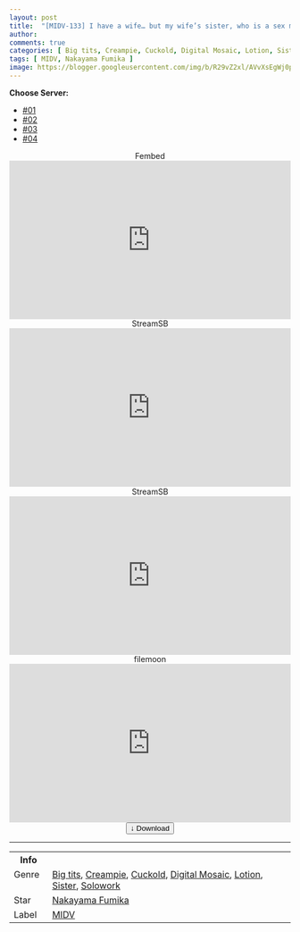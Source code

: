 ```yaml
---
layout: post
title:  "[MIDV-133] I have a wife… but my wife’s sister, who is a sex monster, forces me to creampie sex… Fumika Nakayama"
author:
comments: true
categories: [ Big tits, Creampie, Cuckold, Digital Mosaic, Lotion, Sister, Solowork ]
tags: [ MIDV, Nakayama Fumika ]
image: https://blogger.googleusercontent.com/img/b/R29vZ2xl/AVvXsEgWj0pykohFm4rL_DKiiHAeuVz7h-nY8JP6T05Zoict9nqVp5ghNbct4u8AWrzhzB6VfGYRChimW87VZ7qJLXFXXsMPZIf3uim7ZfPTwtDuF-4ymaKet-wU3COu0l8-kE6ubMmqZTzGg-nLQ5H-Rhr0ttVpPb7UYc3I71WsURhcKPcDav2Voq3t_3BJ/s1600/midv133pl.jpg
---
```


<div id="utb">
<b>Choose Server:</b>
<ul id="udltb">
<li><a href="#tab1">#01</a></li>
<li><a href="#tab2">#02</a></li>
<li><a href="#tab3">#03</a></li>
<li><a href="#tab4">#04</a></li>
</ul>
<div id="udlctn">
<div id="tab1">
<!--- #01 Start --->
<center>Fembed</center>
<div style="padding-bottom:56.25%; position:relative; display:block; width: 100%">
  <iframe width="100%" height="100%"
    src="https://watchjavnow.xyz/v/ygj4wse8-xz4pwn"
    frameborder="0" allowfullscreen="" style="position:absolute; top:0; left: 0">
  </iframe>
</div>
<!--- #01 End --->
</div>
<div id="tab2">
<!--- #02 Start --->
<center>StreamSB</center>
<div style="padding-bottom:56.25%; position:relative; display:block; width: 100%">
  <iframe width="100%" height="100%"
    src="https://sbfull.com/e/0q3rgchdprxj.html"
    frameborder="0" allowfullscreen="" style="position:absolute; top:0; left: 0">
  </iframe>
</div>
<!--- #02 End --->
</div>
<div id="tab3">
<!--- #03 Start --->
<center>StreamSB</center>
<div style="padding-bottom:56.25%; position:relative; display:block; width: 100%">
  <iframe width="100%" height="100%"
    src="https://javside.com/e/2dz3vnjxiaop.html"
    frameborder="0" allowfullscreen="" style="position:absolute; top:0; left: 0">
  </iframe>
</div>
<!--- #03 End --->
</div>
<div id="tab4">
<!--- #04 Start --->
<center>filemoon</center>
<div style="padding-bottom:56.25%; position:relative; display:block; width: 100%">
  <iframe width="100%" height="100%"
    src="https://filemoon.sx/e/7wi0nt6yc2mp"
    frameborder="0" allowfullscreen="" style="position:absolute; top:0; left: 0">
  </iframe>
</div>
<!--- #04 End --->
</div>
</div>
</div>

<center>
<a href="/d/midv-133">
<button class="btn btn-outline-dark py-2 px-5 d-block w-100 show-comments"><b>&darr;</b> Download</button>
</a>
</center>
<hr />
<table>
  <tr>
    <th>Info</th>
  </tr>
  <tr>
    <td>Genre &nbsp;</td>
    <td> <a href="/categories#Big-tits">Big tits</a>, <a href="/categories#Creampie">Creampie</a>, <a href="/categories#Cuckold">Cuckold</a>, <a href="/categories#Digital-Mosaic">Digital Mosaic</a>, <a href="/categories#Lotion">Lotion</a>, <a href="/categories#Sister">Sister</a>, <a href="/categories#Solowork">Solowork</a></td>
  </tr>
  <tr>
    <td>Star</td>
    <td> <a href="/tags#Nakayama-Fumika">Nakayama Fumika</a></td>
  </tr>
  <tr>
    <td>Label</td>
    <td> <a href="/tags#MIDV">MIDV</a></td>
  </tr>
</table>


